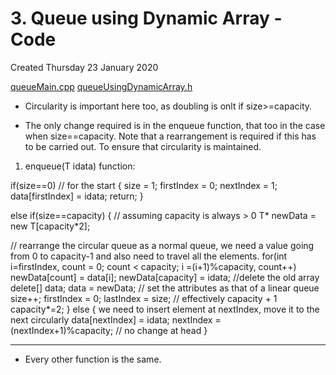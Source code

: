 # 3. Queue using Dynamic Array - Code
Created Thursday 23 January 2020

[queueMain.cpp](./3._Queue_using_Dynamic_Array_-_Code/queueMain.cpp)
[queueUsingDynamicArray.h](./3._Queue_using_Dynamic_Array_-_Code/queueUsingDynamicArray.h)


* Circularity is important here too, as doubling is onlt if size>=capacity.



* The only change required is in the enqueue function, that too in the case when size==capacity. Note that a rearrangement is required if this has to be carried out. To ensure that circularity is maintained.



1. enqueue(T idata) function:

if(size==0) // for the start
{
size = 1;
firstIndex = 0;
nextIndex = 1;
data[firstIndex] = idata;
return;
}
	
else if(size==capacity)
{
//	assuming capacity is always > 0
T* newData = new T[capacity*2];
		
// rearrange the circular queue as a normal queue, we need a value going from 0 to capacity-1 and also need to travel all the elements.
for(int i=firstIndex, count = 0; count < capacity; i =(i+1)%capacity, count++)
newData[count] = data[i];
newData[capacity] = idata;
//delete the old array
delete[] data;
data = newData;
// set the attributes as that of a linear queue
size++;
firstIndex = 0;
lastIndex = size;	// effectively capacity + 1
capacity*=2;
}
else
{
we need to insert element at nextIndex, move it to the next circularly
data[nextIndex] = idata;
nextIndex = (nextIndex+1)%capacity;	// no change at head
}

*****


* Every other function is the same.


